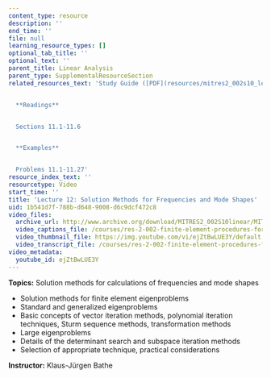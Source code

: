 ```yaml
---
content_type: resource
description: ''
end_time: ''
file: null
learning_resource_types: []
optional_tab_title: ''
optional_text: ''
parent_title: Linear Analysis
parent_type: SupplementalResourceSection
related_resources_text: 'Study Guide ([PDF](resources/mitres2_002s10_lec12))


  **Readings**


  Sections 11.1-11.6


  **Examples**


  Problems 11.1-11.27'
resource_index_text: ''
resourcetype: Video
start_time: ''
title: 'Lecture 12: Solution Methods for Frequencies and Mode Shapes'
uid: 1b541d7f-788b-d648-9008-d6c9dcf472c8
video_files:
  archive_url: http://www.archive.org/download/MITRES2_002S10linear/MITRES2_002S10linear_lec12_300k.mp4
  video_captions_file: /courses/res-2-002-finite-element-procedures-for-solids-and-structures-spring-2010/1df883dc8fe05b8c8468ea07d039d487_ejZtBwLUE3Y.vtt
  video_thumbnail_file: https://img.youtube.com/vi/ejZtBwLUE3Y/default.jpg
  video_transcript_file: /courses/res-2-002-finite-element-procedures-for-solids-and-structures-spring-2010/65c22acd30859cf69775a2fd180cd40b_ejZtBwLUE3Y.pdf
video_metadata:
  youtube_id: ejZtBwLUE3Y
---
```


**Topics:** Solution methods for calculations of frequencies and mode shapes

*   Solution methods for finite element eigenproblems
*   Standard and generalized eigenproblems
*   Basic concepts of vector iteration methods, polynomial iteration techniques, Sturm sequence methods, transformation methods
*   Large eigenproblems
*   Details of the determinant search and subspace iteration methods
*   Selection of appropriate technique, practical considerations

**Instructor:** Klaus-Jürgen Bathe